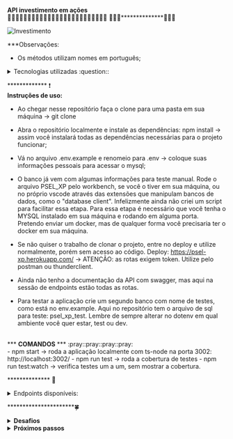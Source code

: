 <strong>API investimento em ações</strong>
</br>
🌟🌟🌟🌟🌟🌟🌟🌟🌟🌟🌟🌟🌟🌟🌟🌟🌟🌟🌟🌟🌟🌟🌟🌟🌟
:dizzy::dizzy::dizzy:**************:dizzy::dizzy::dizzy:

![Investimento](https://media4.giphy.com/media/RLzvxHDMUoq092A5TV/giphy.gif?cid=ecf05e47hr61m06w4v527x6d2f9f50ih7ih4o7plr94byg50&rid=giphy.gif)

***Observações:
* Os métodos utilizam nomes em português;
<details>
<summary>Tecnologias utilizadas :question::</summary>

* NodeJS -> para desenvolvimento de api(que é um lugar onde guardamos informação) escrita inicialmente em Typescrit como um desafio já que estou aprendendo e por ser tipado é um pouco mais complicado que sua base em javascrit;
* MySQL -> tecnologia escolhida para manipular os dados de forma mais crua ao ser necessário escrever queries para comandar as ações no banco. Temos as ORM's (object-relational mapping) que facilitam a manipulação do banco de dados, por exemplo, o Sequelize que apresenta comandos para facilitar a vida, mas pessoalmente prefiro criar as queries eu mesma. Para mim é divertido e posso treinar.

************* 😇:notes:
Módulos utilizados neste projeto:
:seedling:
* git-commit-msg-linter -> para commits descritivos (e atômicos);
* Express -> biblioteca que facilita a criação de endpoints para api;
* Cors -> facilita o uso da api pelo front-end;
* Mysql2 -> faz a integração entre o banco de dados e o código da api;
* Dotenv -> necessário para conectar ao banco de dados de maneira mais segura, pois assim os dados do dono do banco não ficam expostos. Por esse motivo aqui nesse repositório contém um arquivo chamado .env.example que pode ser usado de modelo para escrita dos seus próprios dados no mysql e assim ter permissão de acesso. As chaves PORT, HOST e DATABASE podem ser mantidas.
* Eslint -> padronização de escrita do código.
* ts-node -> utilizado para que seja possível que o projeto rode mesmo que em typescript.
</details>

************* :exclamation:
</br>
<strong>Instruções de uso:</strong>
</br>

* Ao chegar nesse repositório faça o clone para uma pasta em sua máquina -> git clone <link>

* Abra o repositório localmente e instale as dependências: npm install -> assim você instalará todas as dependências necessárias para o projeto funcionar;

* Vá no arquivo .env.example e renomeio para .env -> coloque suas informações pessoais para acessar o mysql;

* O banco já vem com algumas informações para teste manual. Rode o arquivo PSEL_XP pelo workbench, se você o tiver em sua máquina, ou no próprio vscode através das extensões que manipulam bancos de dados, como o "database client". Infelizmente ainda não criei um script para facilitar essa etapa. Para essa etapa é necessário que você tenha o MYSQL instalado em sua máquina e rodando em alguma porta. Pretendo enviar um docker, mas de qualquer forma você precisaria ter o docker em sua máquina.

* Se não quiser o trabalho de clonar o projeto, entre no deploy e utilize normalmente, porém sem acesso ao código. Deploy: https://psel-xp.herokuapp.com/ -> ATENÇÃO: as rotas exigem token. Utilize pelo postman ou thunderclient.

* Ainda não tenho a documentação da API com swagger, mas aqui na sessão de endpoints estão todas as rotas.

* Para testar a aplicação crie um segundo banco com nome de testes, como está no env.example. Aqui no repositório tem o arquivo de sql para teste: psel_xp_test. Lembre de sempre alterar no dotenv em qual ambiente você quer estar, test ou dev.

</br>
*** <strong>COMANDOS</strong> ***
:pray::pray::pray::pray:
</br>
- npm start -> roda a aplicação localmente com ts-node na porta 3002: http://localhost:3002/
- npm run test -> roda a cobertura de testes
- npm run test:watch -> verifica testes um a um, sem mostrar a cobertura.

************** :white_flower:
<details>
<summary>Endpoints disponíveis:</summary>
TODAS AS ROTAS EXIGEM TOKEN, EXCETO PARA CRIAR O CLIENTE E LOGAR!
<strong>Link da documentação da API:</strong>
</br>
https://psel-xp.herokuapp.com/api-docs/#

<strong>Ativos</strong>

 - GET /ativos -> lista todos os ativos disponíveis

 - GET /ativos/{id} -> retorna o ativo com aquele id

 - GET /ativos/cliente/{id} -> retorna todos os ativos do cliente com esse id -> talvez essa url esteja confusa.

 <strong>Contas</strong>

 - GET /contas -> lista todas as contas cadastradas -> Isso deve ter uma autenticação para admin.

 - GET /contas/{id} -> retorna a conta daquele cliente específico;

 - PUT /contas/saque -> atualiza a conta com um saque;

  Req.body: { codCliente: number, valor: number }

 - PUT /contas/deposito -> atualiza a conta com um deposito;

  Req.body: { codCliente: number, valor: number }

 - POST /contas/ -> criar um novo cliente e retorna um token;
  
  Req.body: { nome: string, senha: string, saldo: number }

 - POST /contas/login -> logar numa conta existente, retorna um token;

  Req.body: { nome: string, senha: string } -> precisa estar cadastrado;
  
  Para teste use { nome: Sarah Maria, senha: 12345 }

<strong>Investimentos</strong>

- GET /investimentos -> lista todos os investimentos dessa corretora;

- PUT /investimentos/vender -> vende o ativo se tiver;

  Req.body: { codCliente: number, codAtivo: number, qtde: number }

- PUT /investimentos/comprar -> compra ativos;
  
  Req.body: { codCliente: number, codAtivo: number, qtde: number }

  </details>

**********************:four_leaf_clover:
<details>
<summary><strong>Desafios</strong></summary>
* O planejamento leva tempo, mas ele é essencial porque poupa tempo a longo prazo;
  - Na imagem psel-xp.v1.png não tenho a modelagem do banco porque só lembrei na hora de codar;
  - O esquema do banco está na imagem dawSQL;
 </br></br>
 
* Escolhi trabalhar com classes e typescript e é desafiador porque tem que tipar os retornos e ainda me confundo com os implements, extends e uso do as para retornos. Realmente quero desenvolver essas habilidades e estou me divertindo com o projeto porque estou treinando.
</br></br>

* Criar controller em classe está sendo desafiador porque só vem undefined, então precisei usar funções para não ficar travada no projeto, mas o objetivo é refatorar assim que terminar de implementar as autenticações e testes.
</br></br>

* Trabalhar com MSC é uma prática que deixa a aplicação mais robusta e segura porque em cada camada temos uma responsabilidade. No entando, eu fiquei um tempinho para resolver um problema de retorno porque estava olhando a model e só depois lembrei de olhar como estava no service. Eu estava tentando extends uma interface da outra, mas ficou confuso porque as duas possuem keys iguais para entidades diferentes. Por exemplo, id e name tanto na interface ativo, quanto na cliente.
</br></br>

* Estava confundindo os modelos/contratos das entidades no código com o banco de dados em si, mas ao trabalhar consegui clarear minhas ideias e perceber que tenho a tabela intermediária justamente para ter a liberdade de mexer nas outras duas tabelas.
</br></br>

* Tomei a liberdade de modificar as rotas e métodos http conforme meu entendimento atual do que me parece correto. No documento de FAQ do processo seletivo dizia que as toas eram sugestões e poderiam ser modificadas.
</br></br>

* Quando criei os middlewares tive um problema para passá-los nas rotas, dava um conflito no typescript. O retorno do tipo Response nativo não aceitava o middleware. Sinceramente não entendi porque parece que ele só sumiu e começou a passar. Mudei a verdão do typescript para uma inferior, mas isso não adiantou. Daí achei esse link:
https://wanago.io/2018/12/03/typescript-express-tutorial-routing-controllers-middleware/
E coloquei o middleware no app.use(), depois disso ele começou a passar nos métodos get, post, put. Pelo que vi no stackOverflow o problema ocorre porque o type do express para rota não consegue ler strings, e a solução era tipar manualmente o response, fiz isso, mas não funcionou.
</br>
O problema era esse:
argument of type '{ validateinvestimentos: (req: request<paramsdictionary, any, any, querystring.parsedqs, record<string, any>>, _res: response<any, record<...>>, next: nextfunction) => void; }' is not assignable to parameter of type 'requesthandlerparams<paramsdictionary, any, any, parsedqs, record<string, any>>'.ts(2769)
</br></br>

* Fazer o deploy no heroku foi desafiador porque estava dando App crashed. Testei n versões no Profile do heroku, mas nada deu certo. Eu desisti, mas pensei que desistir não é opção. A solução era uma variável de ambiente que precisei mudar para false.
A solução achei aqui: https://dev.to/rosyshrestha/deploy-nestjs-typescript-app-to-heroku-27e
E cheguei ali através daqui: https://stackoverflow.com/questions/69592313/herokurouter-at-error-code-h10-desc-app-crashed-method-get-path-error
O heroku tem uma variável que é setada como default true e faz com que ele só instale dependências, e não as dev. NPM_CONFIG_PRODUCTION. Para mim realmente faz sentido porque devDependency servem para os devs, e não os users.
</br></br>

* ClearDB:  mysql://b7bde549b8cab4:5810fabc@us-cdbr-east-06.cleardb.net/heroku_f7cd05b49b94cc6?reconnect=true
</br></br>

* Passei um dia inteiro para subir o banco de dados, motivo: HOST/HOSTNAME -> escrita e eu não percebi porque estava muito ansiosa.
</br></br>

* Testar é um desafio para mim, especialmente por estar usando o typescript. Usei esse tutorial para clarear minha mente: https://stackoverflow.com/questions/59235639/how-to-mock-response-from-service-for-testing-controller-in-typescript-using-jes
https://blog.logrocket.com/testing-typescript-apps-using-jest/
E um vídeo do rockeseat com testes em jest e supertest.
A melhor forma é ir fazendo e a medida que surge erros vamos buscando soluções.
</br></br>
b7bde549b8cab4: username
5810fabc: password
us-cdbr-east-06.cleardb.net: host
heroku_f7cd05b49b94cc6: database
https://www.bezkoder.com/deploy-node-js-app-heroku-cleardb-mysql/

Banco de dados: psel_xp_db_free
Nome de usuário: marpolos
Email: monteiro.bio@outlook.com
db4free
</details>
<details>
<summary><strong>Próximos passos</strong></summary>
* Encriptar as senhas

* Concluir 100% de cobertura nos testes

* Melhorar a documentação no swagger
* Dockerizar no heroku

* Criar métodos ainda não contemplados, como deletes e criação de ativos.

* Criar um front

</details>

